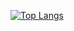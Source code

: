 [![Top Langs](https://github-readme-stats.vercel.app/api/top-langs/?username=noyavuzbey&layout=pie&title_color=#ff0051)](https://github.com/anuraghazra/github-readme-stats)
